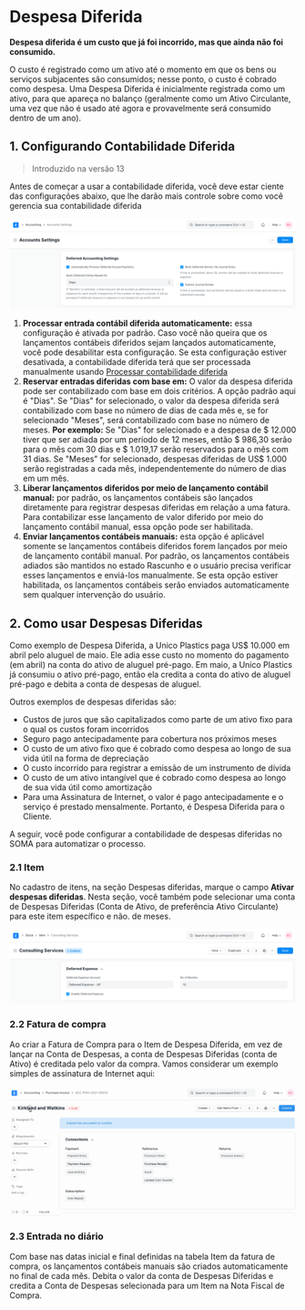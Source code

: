 # Despesa Diferida


**Despesa diferida é um custo que já foi incorrido, mas que ainda não foi consumido.**


O custo é registrado como um ativo até o momento em que os bens ou serviços subjacentes são consumidos; nesse ponto, o custo é cobrado como despesa. Uma Despesa Diferida é inicialmente registrada como um ativo, para que apareça no balanço (geralmente como um Ativo Circulante, uma vez que não é usado até agora e provavelmente será consumido dentro de um ano).


## 1. Configurando Contabilidade Diferida



> 
> Introduzido na versão 13
> 
> 
> 


Antes de começar a usar a contabilidade diferida, você deve estar ciente das configurações abaixo, que lhe darão mais controle sobre como você gerencia sua contabilidade diferida


![Deferred Accounting Settings](/files/deferred-accounting-settings.png)


1. **Processar entrada contábil diferida automaticamente:** essa configuração é ativada por padrão. Caso você não queira que os lançamentos contábeis diferidos sejam lançados automaticamente, você pode desabilitar esta configuração. Se esta configuração estiver desativada, a contabilidade diferida terá que ser processada manualmente usando [Processar contabilidade diferida](/docs/pt/accounts/process-deferred-accounting)
2. **Reservar entradas diferidas com base em:** O valor da despesa diferida pode ser contabilizado com base em dois critérios. A opção padrão aqui é "Dias". Se "Dias" for selecionado, o valor da despesa diferida será contabilizado com base no número de dias de cada mês e, se for selecionado "Meses", será contabilizado com base no número de meses. **Por exemplo:** Se "Dias" for selecionado e a despesa de $ 12.000 tiver que ser adiada por um período de 12 meses, então $ 986,30 serão para o mês com 30 dias e $ 1.019,17 serão reservados para o mês com 31 dias. Se "Meses" for selecionado, despesas diferidas de US$ 1.000 serão registradas a cada mês, independentemente do número de dias em um mês.
3. **Liberar lançamentos diferidos por meio de lançamento contábil manual:** por padrão, os lançamentos contábeis são lançados diretamente para registrar despesas diferidas em relação a uma fatura. Para contabilizar esse lançamento de valor diferido por meio do lançamento contábil manual, essa opção pode ser habilitada.
4. **Enviar lançamentos contábeis manuais:** esta opção é aplicável somente se lançamentos contábeis diferidos forem lançados por meio de lançamento contábil manual. Por padrão, os lançamentos contábeis adiados são mantidos no estado Rascunho e o usuário precisa verificar esses lançamentos e enviá-los manualmente. Se esta opção estiver habilitada, os lançamentos contábeis serão enviados automaticamente sem qualquer intervenção do usuário.


## 2. Como usar Despesas Diferidas


Como exemplo de Despesa Diferida, a Unico Plastics paga US$ 10.000 em abril pelo aluguel de maio. Ele adia esse custo no momento do pagamento (em abril) na conta do ativo de aluguel pré-pago. Em maio, a Unico Plastics já consumiu o ativo pré-pago, então ela credita a conta do ativo de aluguel pré-pago e debita a conta de despesas de aluguel.


Outros exemplos de despesas diferidas são:


* Custos de juros que são capitalizados como parte de um ativo fixo para o qual os custos foram incorridos
* Seguro pago antecipadamente para cobertura nos próximos meses
* O custo de um ativo fixo que é cobrado como despesa ao longo de sua vida útil na forma de depreciação
* O custo incorrido para registrar a emissão de um instrumento de dívida
* O custo de um ativo intangível que é cobrado como despesa ao longo de sua vida útil como amortização
* Para uma Assinatura de Internet, o valor é pago antecipadamente e o serviço é prestado mensalmente. Portanto, é Despesa Diferida para o Cliente.


A seguir, você pode configurar a contabilidade de despesas diferidas no SOMA para automatizar o processo.


### 2.1 Item


No cadastro de itens, na seção Despesas diferidas, marque o campo **Ativar despesas diferidas**. Nesta seção, você também pode selecionar uma conta de Despesas Diferidas (Conta de Ativo, de preferência Ativo Circulante) para este item específico e não. de meses.


![Item com despesa diferida](/files/deferred-item-expense.png)


### 2.2 Fatura de compra


Ao criar a Fatura de Compra para o Item de Despesa Diferida, em vez de lançar na Conta de Despesas, a conta de Despesas Diferidas (conta de Ativo) é creditada pelo valor da compra. Vamos considerar um exemplo simples de assinatura de Internet aqui:


![Fatura com despesas diferidas](/files/deferred-purchase-invoice.gif)


### 2.3 Entrada no diário


Com base nas datas inicial e final definidas na tabela Item da fatura de compra, os lançamentos contábeis manuais são criados automaticamente no final de cada mês. Debita o valor da conta de Despesas Diferidas e credita a Conta de Despesas selecionada para um Item na Nota Fiscal de Compra.

